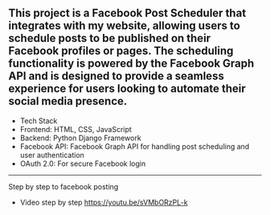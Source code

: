This project is a Facebook Post Scheduler that integrates with my website, allowing users to schedule posts to be published on their Facebook profiles or pages. 
The scheduling functionality is powered by the Facebook Graph API and is designed to provide a seamless experience for users looking to automate their social media presence.
-------------
-  Tech Stack
-  Frontend: HTML, CSS, JavaScript
-  Backend:  Python Django Framework
-  Facebook API: Facebook Graph API for handling post scheduling and user authentication
-  OAuth 2.0: For secure Facebook login
-------------
Step by step to facebook posting 
-  Video step by step https://youtu.be/sVMbORzPL-k
